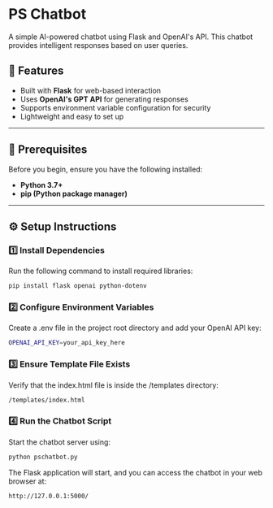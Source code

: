 # PS Chatbot  

A simple AI-powered chatbot using Flask and OpenAI's API. This chatbot provides intelligent responses based on user queries.  
## 🚀 Features  
- Built with **Flask** for web-based interaction  
- Uses **OpenAI's GPT API** for generating responses  
- Supports environment variable configuration for security  
- Lightweight and easy to set up  

---

## 📌 Prerequisites  
Before you begin, ensure you have the following installed:  
- **Python 3.7+**  
- **pip (Python package manager)**  

---

## ⚙️ Setup Instructions  

### 1️⃣ Install Dependencies  
Run the following command to install required libraries:  
```sh
pip install flask openai python-dotenv
```

### 2️⃣ Configure Environment Variables
Create a .env file in the project root directory and add your OpenAI API key:  
```sh
OPENAI_API_KEY=your_api_key_here
```

### 3️⃣ Ensure Template File Exists
Verify that the index.html file is inside the /templates directory:
```sh
/templates/index.html
```

### 4️⃣ Run the Chatbot Script
Start the chatbot server using:
```sh
python pschatbot.py
```
The Flask application will start, and you can access the chatbot in your web browser at:
```sh
http://127.0.0.1:5000/
```
